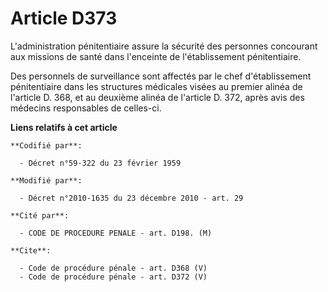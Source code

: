 # Article D373

L'administration pénitentiaire assure la sécurité des personnes concourant aux missions de santé dans l'enceinte de
l'établissement pénitentiaire. 

Des personnels de surveillance sont affectés par le chef d'établissement pénitentiaire dans les structures médicales visées
au premier alinéa de l'article D. 368, et au deuxième alinéa de l'article D. 372, après avis des médecins responsables de
celles-ci.

**Liens relatifs à cet article**

	**Codifié par**:

	  - Décret n°59-322 du 23 février 1959

	**Modifié par**:

	  - Décret n°2010-1635 du 23 décembre 2010 - art. 29

	**Cité par**:

	  - CODE DE PROCEDURE PENALE - art. D198. (M)

	**Cite**:

	  - Code de procédure pénale - art. D368 (V)
	  - Code de procédure pénale - art. D372 (V)
